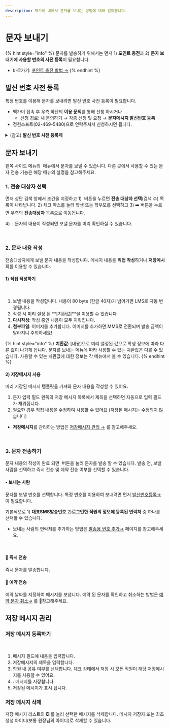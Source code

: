```yaml
---
description: 맥가이 내에서 문자를 보내는 방법에 대해 알아봅니다.
---
```


# 문자 보내기

{% hint style="info" %}
문자를 발송하기 위해서는 먼저 1) **포인트 충전**과 2) **문자 보내기에 사용할 번호의 사전 등록**이 필요합니다.

* 바로가기: [포인트 충전 방법 →](../fee/payment-1.md#undefined)
{% endhint %}

## 발신 번호 사전 등록

특정 번호를 이용해 문자를 보내려면 발신 번호 사전 등록이 필요합니다.&#x20;

* 맥가이 접속 후 우측 하단의 **이용 문의**를 통해 신청 하시거나
  * 신청 경로: 새 문의하기 → 각종 신청 및 요청 → **문자메시지 발신번호 등록**
* 정현소프트(02-469-5480)으로 연락주셔서 신청하시면 됩니다.

<details>

<summary>(참고) <strong>발신 번호 사전 등록제</strong></summary>

전기통신사업법 제 84조 2항에 의거하여 거짓으로 표시된 전화번호로 인한 이용자 피해 예방을 위해서 문자 발송 시 사전 인증된 발신 번호만 사용하도록 하는 등록제도입니다.

</details>

## 문자 보내기

왼쪽 사이드 메뉴의 <img src="../../.gitbook/assets/문자보내기.png" alt="" data-size="line"> 메뉴에서 문자를 보낼 수 있습니다. 다른 곳에서 사용할 수 있는 문자 전송 기능은 해당 메뉴의 설명을 참고해주세요.

### 1. 전송 대상자 선택

먼저 상단 검색 창에서 조건을 지정하고 1) <img src="../../.gitbook/assets/btn_검색 (1).png" alt="" data-size="line"> 버튼을 누르면 **전송 대상자 선택**(검색 수) 목록이 나타납니다. 2) 체크 박스를 눌러 학생 또는 학부모를 선택하고 3) ➡️ 버튼을 누르면 우측의 **전송대상자** 목록으로 이동됩니다.

4\) <img src="../../.gitbook/assets/btn_미리보기.png" alt="" data-size="line"> : 문자의 내용이 작성되면 보낼 문자를 미리 확인하실 수 있습니다.

<figure><img src="../../.gitbook/assets/전송대상자선택 (1).png" alt=""><figcaption></figcaption></figure>

### 2. 문자 내용 작성

전송대상자에게 보낼 문자 내용을 작성합니다. 메시지 내용을 **직접 작성**하거나 **저장메시지**를 이용할 수 있습니다.

#### 1) 직접 작성하기

<figure><img src="../../.gitbook/assets/문자보내기_직접작성.png" alt=""><figcaption></figcaption></figure>

1. 보낼 내용을 작성합니다. 내용이 80 byte (한글 40자)가 넘어가면 LMS로 자동 변경됩니다.
2. 작성 시 미리 설정 된 **\[치환값]**을 이용할 수 있습니다
3. **다시작성**: 작성 중인 내용이 모두 지워집니다.&#x20;
4. **첨부파일**: 이미지를 추가합니다. 이미지를 추가하면 MMS로 전환되며 발송 금액이 달라지니 주의하세요!

{% hint style="info" %}
**치환값**: \[내용]으로 미리 설정된 값으로 학생 정보에 따라 다른 값이 나가게 됩니다. 문자를 보내는 메뉴에 따라 사용할 수 있는 치환값은 다를 수 있습니다. 사용할 수 있는 치환값에 대한 정보는 각 메뉴에서 볼 수 있습니다.
{% endhint %}

#### 2) 저장메시지 사용

미리 저장된 메시지 템플릿을 가져와 문자 내용을 작성할 수 있어요.&#x20;

1. 문자 입력 필드 왼쪽의 저장 메시지 목록에서 제목을 선택하면 자동으로 입력 필드가 채워집니다.&#x20;
2. 필요한 경우 직접 내용을 수정하여 사용할 수 있어요 (저장된 메시지는 수정되지 않습니다)

* **저장메시지**를 관리하는 방법은 [저장메시지 관리 →](./#undefined-6) 를 참고해주세요.

<figure><img src="../../.gitbook/assets/저장메시지사용.png" alt=""><figcaption></figcaption></figure>

### 3. 문자 전송하기

문자 내용의 작성이 완료 되면 <img src="../../.gitbook/assets/btn_문자보내기.png" alt="" data-size="line"> 버튼을 눌러 문자를 발송 할 수 있습니다. 발송 전, 보낼 사람을 선택하고 즉시 전송 및 예약 전송 여부를 선택할 수 있습니다.

#### ▪️ 보내는 사람

문자를 보낼 번호를 선택합니다. 특정 번호를 이용하여 보내려면 먼저 [발신번호등록→](./#undefined) 이 필요합니다.

기본적으로 1) **대표SMS발송번호** 2)**로그인한 직원의 정보에 등록된 연락처** 중 하나를 선택할 수 있습니다.&#x20;

* 보내는 사람의 연락처를 추가하는 방법은 [발송용 번호 추가→](add-hp.md#undefined-1) 페이지를 참고해주세요.

<figure><img src="../../.gitbook/assets/보내는사람 선택.svg" alt=""><figcaption></figcaption></figure>

#### 🔘 즉시 전송

즉시 문자를 발송합니다.

#### 🔘 예약 전송

예약 날짜를 지정하여 메시지를 보냅니다. 예약 된 문자를 확인하고 취소하는 방법은 [예약 문자 취소→](result.md#undefined-2) 를 참고해주세요.

## 저장 메시지 관리

### 저장 메시지 등록하기

<figure><img src="../../.gitbook/assets/저장메시지.png" alt=""><figcaption></figcaption></figure>

1. 메시지 필드에 내용을 입력합니다.&#x20;
2. &#x20;저장메시지의 제목을 입력합니다.
3. 학원 내 공유 여부를 선택합니다. 체크 상태에서 저장 시 모든 직원이 해당 저장메시지를 사용할 수 있어요.
4. <img src="../../.gitbook/assets/btn_문자저장.png" alt="" data-size="line">: 메시지를 저장합니다.
5. 저장된 메시지가 표시 됩니다.

### 저장 메시지 삭제

저장 메시지 리스트의 ❎ 를 눌러 선택한 메시지를 삭제합니다. 메시지 저장자 또는 최초 생성 아이디(보통 원장님의 아이디)로 삭제할 수 있습니다.
